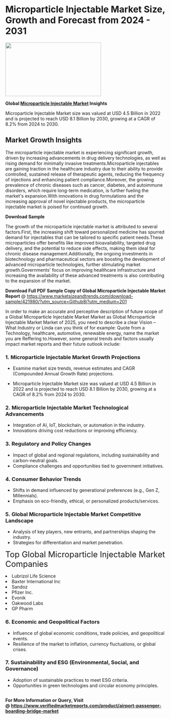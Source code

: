<H1>Microparticle Injectable Market Size, Growth and Forecast from 2024 - 2031</H1><img class="aligncenter size-medium wp-image-584254" src="https://thirdeyenews.in/wp-content/uploads/2024/09/Global-Market-Research-300x168.jpeg" alt="" width="300" height="168" /><p><strong>Global&nbsp;<a href="https://www.marketsizeandtrends.com/download-sample/421980/?utm_source=Github8j?utm_medium=201">Microparticle Injectable Market</a> Insights</strong></p><p>Microparticle Injectable Market size was valued at USD 4.5 Billion in 2022 and is projected to reach USD 8.1 Billion by 2030, growing at a CAGR of 8.2% from 2024 to 2030.</p><p><h2>Market Growth Insights</h2> <p>The microparticle injectable market is experiencing significant growth, driven by increasing advancements in drug delivery technologies, as well as rising demand for minimally invasive treatments.Microparticle injectables are gaining traction in the healthcare industry due to their ability to provide controlled, sustained release of therapeutic agents, reducing the frequency of injections and enhancing patient compliance.Moreover, the growing prevalence of chronic diseases such as cancer, diabetes, and autoimmune disorders, which require long-term medication, is further fueling the market's expansion.With innovations in drug formulations and the increasing approval of novel injectable products, the microparticle injectable market is poised for continued growth.</p> <p><strong>Download Sample</strong></p> <p>The growth of the microparticle injectable market is attributed to several factors.First, the increasing shift toward personalized medicine has spurred demand for injectables that can be tailored to specific patient needs.These microparticles offer benefits like improved bioavailability, targeted drug delivery, and the potential to reduce side effects, making them ideal for chronic disease management.Additionally, the ongoing investments in biotechnology and pharmaceutical sectors are boosting the development of advanced microparticle technologies, further stimulating market growth.Governments' focus on improving healthcare infrastructure and increasing the availability of these advanced treatments is also contributing to the expansion of the market.</p> <p><span class=""><strong>Download Full PDF Sample Copy of Global Microparticle Injectable Market Report</strong> @ <a href="https://www.marketsizeandtrends.com/download-sample/421980/?utm_source=Github8j?utm_medium=201" target="_blank">https://www.marketsizeandtrends.com/download-sample/421980/?utm_source=Github8j?utm_medium=201</a></span></p><p>In order to make an accurate and perceptive description of future scope of a Global&nbsp;Microparticle Injectable Market Market as Global&nbsp;Microparticle Injectable Market Market of 2025, you need to describe a clear Vision &ndash; What Industry or Linda can you think of for example: Quote from a Technology, healthcare, automotive, renewable energy, name the market you are Reffering to.However, some general trends and factors usually impact market reports and their future outlook include:</p><h3>1.&nbsp;<strong>Microparticle Injectable Market Growth Projections</strong></h3><ul><li>Examine market size trends, revenue estimates and CAGR (Compounded Annual Growth Rate) projections.</li><li><p>Microparticle Injectable Market size was valued at USD 4.5 Billion in 2022 and is projected to reach USD 8.1 Billion by 2030, growing at a CAGR of 8.2% from 2024 to 2030.</p></li></ul><h3>2.&nbsp;<strong>Microparticle Injectable Market Technological Advancements</strong></h3><ul><li>Integration of AI, IoT, blockchain, or automation in the industry.</li><li>Innovations driving cost reductions or improving efficiency.</li></ul><h3>3.&nbsp;<strong>Regulatory and Policy Changes</strong></h3><ul><li>Impact of global and regional regulations, including sustainability and carbon-neutral goals.</li><li>Compliance challenges and opportunities tied to government initiatives.</li></ul><h3>4.&nbsp;<strong>Consumer Behavior Trends</strong></h3><ul><li>Shifts in demand influenced by generational preferences (e.g., Gen Z, Millennials).</li><li>Emphasis on eco-friendly, ethical, or personalized products/services.</li></ul><h3>5.&nbsp;<strong>Global Microparticle Injectable Market Competitive Landscape</strong></h3><ul><li>Analysis of key players, new entrants, and partnerships shaping the industry.</li><li>Strategies for differentiation and market penetration.</li></ul><p data-pm-slice="1 1 []"><span style="color: inherit; font-family: inherit; font-size: 25px;">Top Global Microparticle Injectable Market Companies</span></p><div class="" data-test-id=""><p><li>Lubrizol Life Science</li><li> Baxter International Inc</li><li> Sandoz</li><li> Pfizer Inc.</li><li> Evonik</li><li> Oakwood Labs</li><li> GP Pharm</li></p></div><h3>6.&nbsp;<strong>Economic and Geopolitical Factors</strong></h3><ul><li>Influence of global economic conditions, trade policies, and geopolitical events.</li><li>Resilience of the market to inflation, currency fluctuations, or global crises.</li></ul><h3>7.&nbsp;<strong>Sustainability and ESG (Environmental, Social, and Governance)</strong></h3><ul><li>Adoption of sustainable practices to meet ESG criteria.</li><li>Opportunities in green technologies and circular economy principles.</li></ul><h2><strong style="font-size: 14px;">For More Information or Query, Visit @&nbsp;</strong><a style="background-color: #ffffff; font-size: 14px;" href="https://www.marketsizeandtrends.com/report/microparticle-injectable-market/" target="_blank">https://www.verifiedmarketreports.com/product/airport-passenger-boarding-bridge-market</a></h2>
